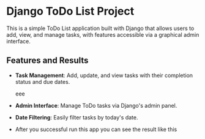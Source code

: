 # Django ToDo List Project

This is a simple ToDo List application built with Django that allows users to add, view, and manage tasks, with features accessible via a graphical admin interface.

## Features and Results

- **Task Management**: Add, update, and view tasks with their completion status and due dates.

  eee
  
- **Admin Interface**: Manage ToDo tasks via Django's admin panel.
- **Date Filtering**: Easily filter tasks by today's date.



- After you successful run this app you can see the result like this 


